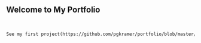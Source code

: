 ## Welcome to My Portfolio

```markdown


See my first project(https://github.com/pgkramer/portfolio/blob/master/Women_in_the_Global_Workforce.ipynb)
```
